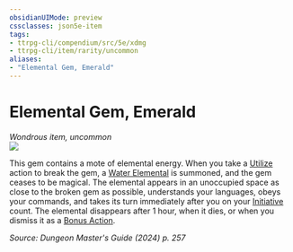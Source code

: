 ```yaml
---
obsidianUIMode: preview
cssclasses: json5e-item
tags:
- ttrpg-cli/compendium/src/5e/xdmg
- ttrpg-cli/item/rarity/uncommon
aliases: 
- "Elemental Gem, Emerald"
---
```

# Elemental Gem, Emerald
*Wondrous item, uncommon*  
![](2-Mechanics/CLI/items/img/elemental-gem-emerald.webp#right)


This gem contains a mote of elemental energy. When you take a [Utilize](2-Mechanics/CLI/rules/actions.md#Utilize) action to break the gem, a [Water Elemental](2-Mechanics/CLI/bestiary/elemental/water-elemental-xmm.md) is summoned, and the gem ceases to be magical. The elemental appears in an unoccupied space as close to the broken gem as possible, understands your languages, obeys your commands, and takes its turn immediately after you on your [Initiative](2-Mechanics/CLI/rules/variant-rules/initiative-xphb.md) count. The elemental disappears after 1 hour, when it dies, or when you dismiss it as a [Bonus Action](2-Mechanics/CLI/rules/variant-rules/bonus-action-xphb.md).

*Source: Dungeon Master's Guide (2024) p. 257*
